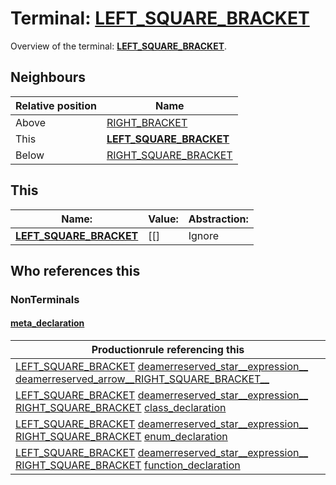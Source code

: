 # Terminal: **[LEFT_SQUARE_BRACKET](./LEFT_SQUARE_BRACKET.md)**

Overview of the terminal: **[LEFT_SQUARE_BRACKET](./LEFT_SQUARE_BRACKET.md)**.



## **Neighbours**

| Relative position | Name                                          |
| ----------------- | --------------------------------------------- |
| Above             | [RIGHT_BRACKET](./RIGHT_BRACKET.md) |
| This              | **[LEFT_SQUARE_BRACKET](./LEFT_SQUARE_BRACKET.md)** |
| Below             | [RIGHT_SQUARE_BRACKET](./RIGHT_SQUARE_BRACKET.md) |



## **This**

| Name:                                       | Value:          | Abstraction:    |
| ------------------------------------------- | --------------- | --------------- |
| **[LEFT_SQUARE_BRACKET](./LEFT_SQUARE_BRACKET.md)** | [\[] | Ignore |



## **Who references this**

### NonTerminals


#### [meta_declaration](./../Grammar/meta_declaration.md)

| Productionrule referencing this                      |
| ---------------------------------------------------- |
| [LEFT_SQUARE_BRACKET](./LEFT_SQUARE_BRACKET.md) [deamerreserved_star__expression__](./../Grammar/deamerreserved_star__expression__.md) [deamerreserved_arrow__RIGHT_SQUARE_BRACKET__](./../Grammar/deamerreserved_arrow__RIGHT_SQUARE_BRACKET__.md)  |
| [LEFT_SQUARE_BRACKET](./LEFT_SQUARE_BRACKET.md) [deamerreserved_star__expression__](./../Grammar/deamerreserved_star__expression__.md) [RIGHT_SQUARE_BRACKET](./RIGHT_SQUARE_BRACKET.md) [class_declaration](./../Grammar/class_declaration.md)  |
| [LEFT_SQUARE_BRACKET](./LEFT_SQUARE_BRACKET.md) [deamerreserved_star__expression__](./../Grammar/deamerreserved_star__expression__.md) [RIGHT_SQUARE_BRACKET](./RIGHT_SQUARE_BRACKET.md) [enum_declaration](./../Grammar/enum_declaration.md)  |
| [LEFT_SQUARE_BRACKET](./LEFT_SQUARE_BRACKET.md) [deamerreserved_star__expression__](./../Grammar/deamerreserved_star__expression__.md) [RIGHT_SQUARE_BRACKET](./RIGHT_SQUARE_BRACKET.md) [function_declaration](./../Grammar/function_declaration.md)  |



